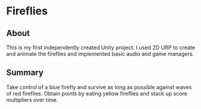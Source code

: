 
# Fireflies

## About
This is my first independently created Unity project. I used 2D URP to create and animate the fireflies and implemented basic audio and game managers.

## Summary

Take control of a blue firefly and survive as long as possible against waves of red fireflies. Obtain points by eating yellow fireflies and stack up score multipliers over time.
